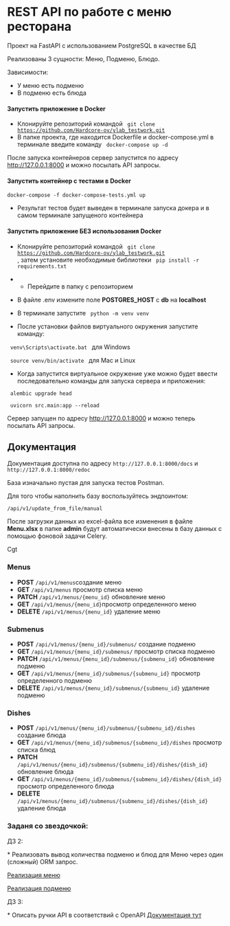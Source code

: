 # REST API по работе с меню ресторана

Проект на FastAPI с использованием PostgreSQL в качестве БД

Реализованы 3 сущности: Меню, Подменю, Блюдо.

Зависимости:
- У меню есть подменю
- В подменю есть блюда


#### Запустить приложение в Docker

- Клонируйте репозиторий командой <code> git clone https://github.com/Hardcore-ov/ylab_testwork.git </code>
- В папке проекта, где находится Dockerfile и docker-compose.yml в терминале введите команду <code> docker-compose up -d </code>

После запуска контейнеров сервер запустится по адресу http://127.0.0.1:8000 и можно посылать API запросы.

#### Запустить контейнер с тестами в Docker

```
docker-compose -f docker-compose-tests.yml up
```

- Результат тестов будет выведен в терминале запуска докера и в самом терминале запущеного контейнера

#### Запустить приложение БЕЗ использования Docker

- Клонируйте репозиторий командой <code> git clone https://github.com/Hardcore-ov/ylab_testwork.git </code> , затем установите
необходимые библиотеки <code> pip install -r requirements.txt </code>

- - Перейдите в папку с репозиторием

- В файле .env измените поле **POSTGRES_HOST** с **db** на **localhost**

- В терминале запустите <code> python -m venv venv </code>

- После установки файлов виртуального окружения запустите команду:

<code> venv\Scripts\activate.bat </code> для Windows

<code> source venv/bin/activate </code> для Mac и Linux

- Когда запустится виртуальное окружение уже можно будет ввести последовательно команды для запуска сервера и приложения:

<code> alembic upgrade head </code>

<code> uvicorn src.main:app --reload </code>

Сервер запущен по адресу http://127.0.0.1:8000 и можно теперь посылать API запросы.

<a name="headers"><h2>Документация</h2></a>

Документация доступна по адресу ```http://127.0.0.1:8000/docs``` и ```http://127.0.0.1:8000/redoc```

База изначально пустая для запуска тестов Postman.

Для того чтобы наполнить базу воспользуйтесь эндпоинтом:
```
/api/v1/update_from_file/manual
```

После загрузки данных из excel-файла все изменения в файле **Menu.xlsx** в папке **admin**
будут автоматически внесены в базу данных с помощью фоновой задачи Celery.

Cgt

### Menus
- **POST**   ```/api/v1/menus```создание меню
- **GET** ```/api/v1/menus``` просмотр списка меню
- **PATCH** ```/api/v1/menus/{menu_id}``` обновление меню
- **GET**    ```/api/v1/menus/{menu_id}```просмотр определенного меню
- **DELETE**  ```/api/v1/menus/{menu_id}``` удаление меню

### Submenus
- **POST** ```/api/v1/menus/{menu_id}/submenus/``` создание подменю
- **GET**  ```/api/v1/menus/{menu_id}/submenus/``` просмотр списка подменю
- **PATCH** ```/api/v1/menus/{menu_id}/submenus/{submenu_id}``` обновление подменю
- **GET**  ```/api/v1/menus/{menu_id}/submenus/{submenu_id}``` просмотр определенного подменю
- **DELETE** ```/api/v1/menus/{menu_id}/submenus/{submenu_id}``` удаление подменю

### Dishes
- **POST** ```/api/v1/menus/{menu_id}/submenus/{submenu_id}/dishes``` создание блюда
- **GET**   ```/api/v1/menus/{menu_id}/submenus/{submenu_id}/dishes``` просмотр списка блюд
- **PATCH** ```/api/v1/menus/{menu_id}/submenus/{submenu_id}/dishes/{dish_id}``` обновление блюда
- **GET**   ```/api/v1/menus/{menu_id}/submenus/{submenu_id}/dishes/{dish_id}``` просмотр определенного блюда
- **DELETE** ```/api/v1/menus/{menu_id}/submenus/{submenu_id}/dishes/{dish_id}``` удаление блюда


### Заданя со звездочкой:

ДЗ 2:

\* Реализовать вывод количества подменю и блюд для Меню через один (сложный) ORM запрос. 

[Реализация меню](src/menu/models.py)

[Реализация подменю](src/submenu/models.py)

ДЗ 3:

\* Описать ручки API в соответствий c OpenAPI [Документация тут](#headers)